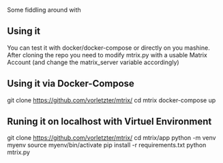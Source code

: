 Some fiddling around with 

## Using it
You can test it with docker/docker-compose or directly on you mashine.
After cloning the repo you need to modify mtrix.py with a usable Matrix Account (and change the matrix_server variable accordingly)

## Using it via Docker-Compose
git clone https://github.com/vorletzter/mtrix/
cd mtrix
docker-compose up

## Runing it on localhost with Virtuel Environment

git clone https://github.com/vorletzter/mtrix/
cd mtrix/app
python -m venv myenv
source myenv/bin/activate
pip install -r requirements.txt 
python mtrix.py
